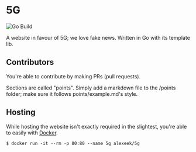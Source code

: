 # 5G

![Go Build](https://github.com/elitisgroup/5G/workflows/Go%20Build/badge.svg)

A website in favour of 5G; we love fake news.
Written in Go with its template lib.

## Contributors

You're able to contribute by making PRs (pull requests).

Sections are called "points".
Simply add a markdown file to the /points folder;
make sure it follows points/example.md's style.

## Hosting

While hosting the website isn't exactly required in the slightest,
you're able to easily with [Docker](https://hub.docker.com/r/alexeek/5g).

```shell script
$ docker run -it --rm -p 80:80 --name 5g alexeek/5g
```